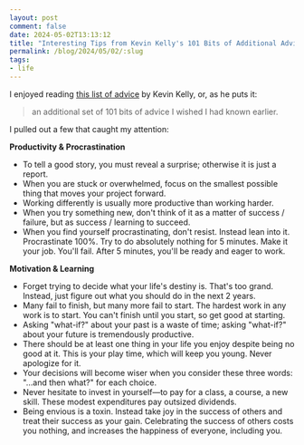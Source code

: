 ```yaml
---
layout: post
comment: false
date: 2024-05-02T13:13:12
title: "Interesting Tips from Kevin Kelly's 101 Bits of Additional Advice"
permalink: /blog/2024/05/02/:slug
tags:
- life
---
```


I enjoyed reading [this list of advice](https://kk.org/thetechnium/101-additional-advices/) by Kevin Kelly, or, as he puts it:

> an additional set of 101 bits of advice I wished I had known earlier.

I pulled out a few that caught my attention: 

**Productivity & Procrastination**
* To tell a good story, you must reveal a surprise; otherwise it is just a report.
* When you are stuck or overwhelmed, focus on the smallest possible thing that moves your project forward.
* Working differently is usually more productive than working harder.
* When you try something new, don't think of it as a matter of success / failure, but as success / learning to succeed.
* When you find yourself procrastinating, don't resist. Instead lean into it. Procrastinate 100%. Try to do absolutely nothing for 5 minutes. Make it your job. You'll fail. After 5 minutes, you'll be ready and eager to work.

**Motivation & Learning**
* Forget trying to decide what your life's destiny is. That's too grand. Instead, just figure out what you should do in the next 2 years.
* Many fail to finish, but many more fail to start. The hardest work in any work is to start. You can't finish until you start, so get good at starting.
* Asking "what-if?" about your past is a waste of time; asking "what-if?" about your future is tremendously productive.
* There should be at least one thing in your life you enjoy despite being no good at it. This is your play time, which will keep you young. Never apologize for it.
* Your decisions will become wiser when you consider these three words: "…and then what?" for each choice.
* Never hesitate to invest in yourself—to pay for a class, a course, a new skill. These modest expenditures pay outsized dividends.
* Being envious is a toxin. Instead take joy in the success of others and treat their success as your gain. Celebrating the success of others costs you nothing, and increases the happiness of everyone, including you.
